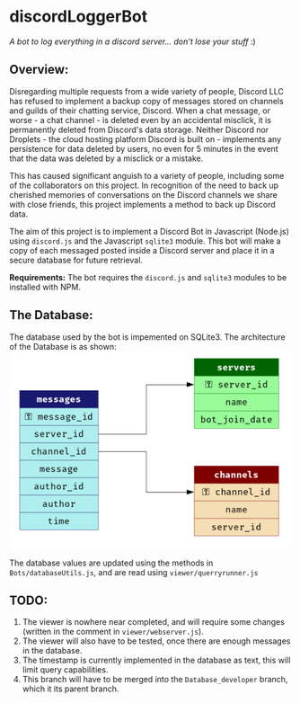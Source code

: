 # discordLoggerBot

*A bot to log everything in a discord server... don't lose your stuff* :)

## Overview:

Disregarding multiple requests from a wide variety of people, Discord LLC has refused to implement a backup copy of messages stored on channels and guilds of their chatting service, Discord. When a chat message, or worse - a chat channel - is deleted even by an accidental misclick, it is permanently deleted from Discord's data storage. Neither Discord nor Droplets - the cloud hosting platform Discord is built on - implements any persistence for data deleted by users, no even for 5 minutes in the event that the data was deleted by a misclick or a mistake.

This has caused significant anguish to a variety of people, including some of the collaborators on this project. In recognition of the need to back up cherished memories of conversations on the Discord channels we share with close friends, this project implements a method to back up Discord data. 

The aim of this project is to implement a Discord Bot in Javascript (Node.js) using `discord.js` and the Javascript `sqlite3` module. This bot will make a copy of each messaged posted inside a Discord server and place it in a secure database for future retrieval.

**Requirements:** The bot requires the `discord.js` and `sqlite3` modules to be installed with NPM.

## The Database:

The database used by the bot is impemented on SQLite3. The architecture of the Database is as shown:  
![Database Architecture](db-chart.png)

The database values are updated using the methods in `Bots/databaseUtils.js`, and are read using `viewer/querryrunner.js`

## TODO:

 1. The viewer is nowhere near completed, and will require some changes (written in the comment in `viewer/webserver.js`). 
 2. The viewer will also have to be tested, once there are enough messages in the database.
 3. The timestamp is currently implemented in the database as text, this will limit query capabilities.
 4. This branch will have to be merged into the `Database_developer` branch, which it its parent branch.